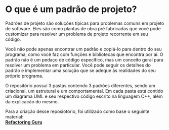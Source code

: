 # O que é um padrão de projeto?

Padrões de projeto são soluções típicas para problemas comuns em projeto de software. Eles são como plantas de obra pré fabricadas que você pode customizar para resolver um problema de projeto recorrente em seu código.

Você não pode apenas encontrar um padrão e copiá-lo para dentro do seu programa, como você faz com funções e bibliotecas que encontra por aí. O padrão não é um pedaço de código específico, mas um conceito geral para resolver um problema em particular. Você pode seguir os detalhes do padrão e implementar uma solução que se adeque às realidades do seu próprio programa.

O repositório possuí 3 pastas contendo 3 padrões diferentes, sendo um criacional, um estrutural e um comportamental.
Em cada pasta está contido um diagrama UML e seu respectivo código escrito na linguagem C++, além da explicacão do mesmo.

Para a criação desse reposiotório, foi utilizado como base o seguinte material:
<br>[<b>Refactoring Guru</b>](https://refactoring.guru/pt-br)